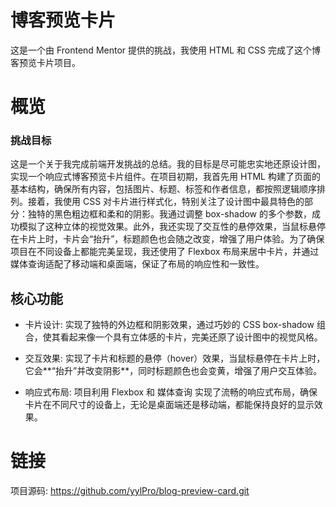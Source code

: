 # 博客预览卡片
这是一个由 Frontend Mentor 提供的挑战，我使用 HTML 和 CSS 完成了这个博客预览卡片项目。

# 概览
### 挑战目标
这是一个关于我完成前端开发挑战的总结。我的目标是尽可能忠实地还原设计图，实现一个响应式博客预览卡片组件。在项目初期，我首先用 HTML 构建了页面的基本结构，确保所有内容，包括图片、标题、标签和作者信息，都按照逻辑顺序排列。接着，我使用 CSS 对卡片进行样式化，特别关注了设计图中最具特色的部分：独特的黑色粗边框和柔和的阴影。我通过调整 box-shadow 的多个参数，成功模拟了这种立体的视觉效果。此外，我还实现了交互性的悬停效果，当鼠标悬停在卡片上时，卡片会“抬升”，标题颜色也会随之改变，增强了用户体验。为了确保项目在不同设备上都能完美呈现，我还使用了 Flexbox 布局来居中卡片，并通过媒体查询适配了移动端和桌面端，保证了布局的响应性和一致性。

## 核心功能
- 卡片设计: 实现了独特的外边框和阴影效果，通过巧妙的 CSS box-shadow 组合，使其看起来像一个具有立体感的卡片，完美还原了设计图中的视觉风格。

- 交互效果: 实现了卡片和标题的悬停（hover）效果，当鼠标悬停在卡片上时，它会**“抬升”并改变阴影**，同时标题颜色也会变黄，增强了用户交互体验。

- 响应式布局: 项目利用 Flexbox 和 媒体查询 实现了流畅的响应式布局，确保卡片在不同尺寸的设备上，无论是桌面端还是移动端，都能保持良好的显示效果。

# 链接
项目源码: https://github.com/yylPro/blog-preview-card.git